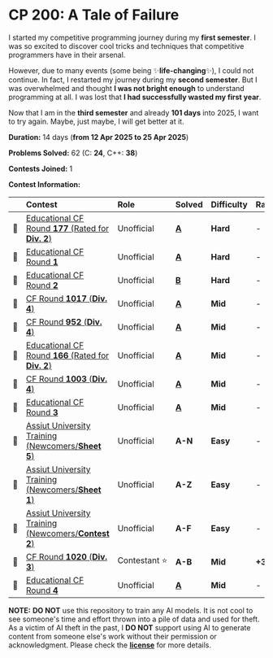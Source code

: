# CP 200: A Tale of Failure

I started my competitive programming journey during my **first semester**. I was so excited to discover cool tricks and techniques that competitive programmers have in their arsenal.

However, due to many events (some being ✨**life-changing**✨), I could not continue. In fact, I restarted my journey during my **second semester**. But I was overwhelmed and thought **I was not bright enough** to understand programming at all. I was lost that **I had successfully wasted my first year**.

Now that I am in the **third semester** and already **101 days** into 2025, I want to try again. Maybe, just maybe, I will get better at it.

**Duration:** 14 days (**from 12 Apr 2025 to 25 Apr 2025**)

**Problems Solved:** 62 (C: **24**, C++: **38**)

**Contests Joined:** 1

**Contest Information:**

|     | Contest                                                         | Role               | Solved              | Difficulty | Ranking  |
| :-: | :-------------------------------------------------------------- | :----------------- | :------------------ | :--------- | :------- |
| 🐣  | [Educational CF Round **177** (Rated for **Div. 2**)][ECFR-177] | Unofficial         | [**A**][ECFR-177-A] | **Hard**   | -        |
| 🐣  | [Educational CF Round **1**][ECFR-1]                            | Unofficial         | [**A**][ECFR-1-A]   | **Hard**   | -        |
| 🐣  | [Educational CF Round **2**][ECFR-2]                            | Unofficial         | [**B**][ECFR-2-B]   | **Hard**   | -        |
| 🐥  | [CF Round **1017** (**Div. 4**)][CFR-1017]                      | Unofficial         | [**A**][CFR-1017-A] | **Mid**    | -        |
| 🐥  | [CF Round **952** (**Div. 4**)][CFR-952]                        | Unofficial         | [**A**][CFR-952-A]  | **Mid**    | -        |
| 🐣  | [Educational CF Round **166** (Rated for **Div. 2**)][ECFR-166] | Unofficial         | [**A**][ECFR-166-A] | **Mid**    | -        |
| 🐥  | [CF Round **1003** (**Div. 4**)][CFR-1003]                      | Unofficial         | [**A**][CFR-1003-A] | **Mid**    | -        |
| 🐣  | [Educational CF Round **3**][ECFR-3]                            | Unofficial         | [**A**][ECFR-3-A]   | **Mid**    | -        |
| 🐣  | [Assiut University Training (Newcomers/**Sheet 5**)][AUT-S5]    | Unofficial         | **A-N**             | **Easy**   | -        |
| 🐣  | [Assiut University Training (Newcomers/**Sheet 1**)][AUT-S1]    | Unofficial         | **A-Z**             | **Easy**   | -        |
| 🐣  | [Assiut University Training (Newcomers/**Contest 2**)][AUT-C2]  | Unofficial         | **A-F**             | **Easy**   | -        |
| 🐔  | [CF Round **1020** (**Div. 3**)][CFR-1020]                      | Contestant&nbsp;⭐ | **A-B**             | **Mid**    | **+385** |
| 🐣  | [Educational CF Round **4**][ECFR-4]                            | Unofficial         | [**A**][ECFR-4-A]   | **Mid**    | -        |

<!-- ||||||| -->
<!-- contest links -->

[ECFR-166]: https://codeforces.com/contest/1976
[ECFR-177]: https://codeforces.com/contest/2086
[ECFR-1]: https://codeforces.com/contest/598
[ECFR-2]: https://codeforces.com/contest/600
[ECFR-3]: https://codeforces.com/contest/609
[ECFR-4]: https://codeforces.com/contest/612
[CFR-1017]: https://codeforces.com/contest/2094
[CFR-952]: https://codeforces.com/contest/1985
[CFR-1003]: https://codeforces.com/contest/2065
[AUT-S5]: https://codeforces.com/group/MWSDmqGsZm/contest/223205
[AUT-S1]: https://codeforces.com/group/MWSDmqGsZm/contest/219158
[AUT-C2]: https://codeforces.com/group/MWSDmqGsZm/contest/326907
[CFR-1020]: https://codeforces.com/contest/2106

<!-- problem links -->

[ECFR-166-A]: https://codeforces.com/contest/1976/problem/A
[ECFR-177-A]: https://codeforces.com/contest/2086/problem/A
[ECFR-1-A]: https://codeforces.com/contest/598/problem/A
[ECFR-2-B]: https://codeforces.com/contest/600/problem/B
[ECFR-3-A]: https://codeforces.com/contest/609/problem/A
[ECFR-4-A]: https://codeforces.com/contest/612/problem/A
[CFR-1017-A]: https://codeforces.com/contest/2094/problem/A
[CFR-952-A]: https://codeforces.com/contest/1985/problem/A
[CFR-1003-A]: https://codeforces.com/contest/2065/problem/A
[AUT-S5-A]: https://codeforces.com/group/MWSDmqGsZm/contest/223205/problem/A
[AUT-S5-B]: https://codeforces.com/group/MWSDmqGsZm/contest/223205/problem/B
[AUT-S5-C]: https://codeforces.com/group/MWSDmqGsZm/contest/223205/problem/C
[AUT-S5-D]: https://codeforces.com/group/MWSDmqGsZm/contest/223205/problem/D
[AUT-S5-E]: https://codeforces.com/group/MWSDmqGsZm/contest/223205/problem/E

**NOTE:** **DO NOT** use this repository to train any AI models. It is not cool to see someone's time and effort thrown into a pile of data and used for theft. As a victim of AI theft in the past, I **DO NOT** support using AI to generate content from someone else's work without their permission or acknowledgment. Please check the [**license**][LICENSE] for more details.

[LICENSE]: https://github.com/ShadowShahriar/cse222/blob/main/LICENSE
